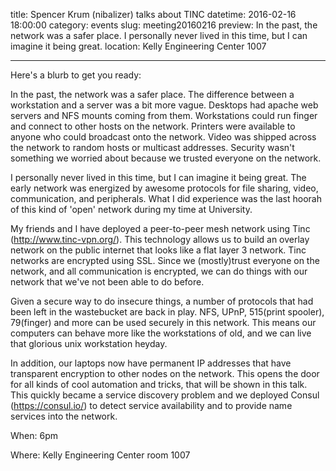 title: Spencer Krum (nibalizer) talks about TINC
datetime: 2016-02-16 18:00:00
category: events
slug: meeting20160216
preview: In the past, the network was a safer place. I personally never lived in this time, but I can imagine it being great.
location: Kelly Engineering Center 1007

---

Here's a blurb to get you ready:

In the past, the network was a safer place. The difference between a
workstation and a server was a bit more vague. Desktops had apache web servers
and NFS mounts coming from them. Workstations could run finger and connect to
other hosts on the network. Printers were available to anyone who could
broadcast onto the network. Video was shipped across the network to random
hosts or multicast addresses. Security wasn't something we worried about
because we trusted everyone on the network.

I personally never lived in this time, but I can imagine it being great. The
early network was energized by awesome protocols for file sharing, video,
communication, and peripherals. What I did experience was the last hoorah of
this kind of 'open' network during my time at University.

My friends and I have deployed a peer-to-peer mesh network using Tinc
(http://www.tinc-vpn.org/). This technology allows us to build an overlay
network on the public internet that looks like a flat layer 3 network. Tinc
networks are encrypted using SSL. Since we (mostly)trust everyone on the
network, and all communication is encrypted, we can do things with our network
that we've not been able to do before.

Given a secure way to do insecure things, a number of protocols that had been
left in the wastebucket are back in play. NFS, UPnP, 515(print spooler),
79(finger) and more can be used securely in this network. This means our
computers can behave more like the workstations of old, and we can live that
glorious unix workstation heyday.

In addition, our laptops now have permanent IP addresses that have transparent
encryption to other nodes on the network. This opens the door for all kinds of
cool automation and tricks, that will be shown in this talk. This quickly
became a service discovery problem and we deployed Consul (https://consul.io/)
to detect service availability and to provide name services into the network.

When: 6pm

Where: Kelly Engineering Center room 1007
